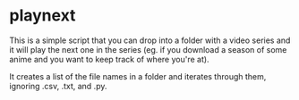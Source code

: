 # playnext

This is a simple script that you can drop into a folder with a video series and it will play the next one in the series (eg. if you download a season of some anime and you want to keep track of where you're at).

It creates a list of the file names in a folder and iterates through them, ignoring .csv, .txt, and .py.

